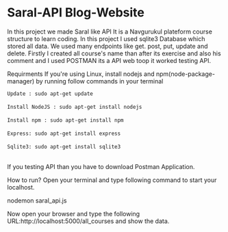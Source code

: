 # Saral-API Blog-Website
In this project we made Saral like API It is a Navgurukul plateform course structure to learn coding.
In this project I used sqlite3 Database which stored all data.
We used many endpoints like get. post, put, update and delete. Firstly I created all course's name than
after its exercise and also his comment and I used POSTMAN its a API web toop it worked testing API.


Requirments
If you're using Linux, install nodejs and npm(node-package-manager) by running follow commands in your terminal

`Update : sudo apt-get update` <br><br>
`Install NodeJS : sudo apt-get install nodejs` <br><br>
`Install npm : sudo apt-get install npm` <br><br>
`Express: sudo apt-get install express` <br><br>
`Sqlite3: sudo apt-get install sqlite3`<br><br>


If you testing API than you have to download Postman Application.

How to run?
Open your terminal and type following command to start your localhost.

nodemon saral_api.js

Now open your browser and type the following URL:http://localhost:5000/all_courses and show the data.
